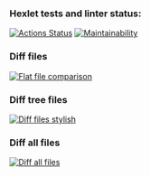 ### Hexlet tests and linter status:
[![Actions Status](https://github.com/AndreyYurpalov/python-project-50/actions/workflows/hexlet-check.yml/badge.svg)](https://github.com/AndreyYurpalov/python-project-50/actions)
[![Maintainability](https://api.codeclimate.com/v1/badges/59c04c73291342ba04b3/maintainability)](https://codeclimate.com/github/AndreyYurpalov/python-project-50/maintainability)

### Diff  files
[![Flat file comparison](https://asciinema.org/a/OErAbaoKrti5zmQGyxA6tNy6S.svg)](https://asciinema.org/a/OErAbaoKrti5zmQGyxA6tNy6S
)
### Diff tree files
[![Diff files stylish](https://asciinema.org/a/zvfeeQzK1QEFcdUBR9FPrLkRY.svg)](https://asciinema.org/a/zvfeeQzK1QEFcdUBR9FPrLkRY
)

### Diff all files
[![Diff all files](https://asciinema.org/a/MKO1rhhqK24Jf24Ud4U33yrxk.svg)](https://asciinema.org/a/MKO1rhhqK24Jf24Ud4U33yrxk)